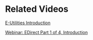 # Related Videos
[E-Utilities Introduction](https://www.youtube.com/watch?v=BCG-M5k-gvE)

[Webinar: EDirect Part 1 of 4, Introduction](https://www.youtube.com/watch?v=BLnYW33Mtb0&t)

